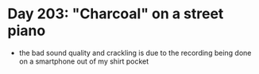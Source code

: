 # Day 203: "Charcoal" on a street piano

- the bad sound quality and crackling is due to the recording being done on a smartphone out of my shirt pocket
